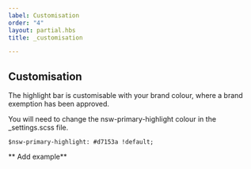 ```yaml
---
label: Customisation
order: "4"
layout: partial.hbs
title: _customisation

---
```

## Customisation

The highlight bar is customisable with your brand colour, where a brand exemption has been approved.

You will need to change the nsw-primary-highlight colour in the _settings.scss file.

    $nsw-primary-highlight: #d7153a !default;

\** Add example**